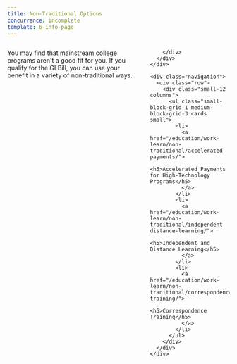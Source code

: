 ```yaml
---
title: Non-Traditional Options
concurrence: incomplete
template: 6-info-page
---
```


<div class="main" role="main" markdown="0">
  <div class="section one" markdown="0">
    <div class="primary" markdown="0">
      <div class="row" markdown="0">
        <div class="small-12 columns" markdown="1">
        
You may find that mainstream college programs aren't a good fit for you. If you qualify for the GI Bill, you can use your benefit in a variety of non-traditional ways.
        
        </div>
      </div>
    </div>

    <div class="navigation">
      <div class="row">
        <div class="small-12 columns">
          <ul class="small-block-grid-1 medium-block-grid-3 cards small">
            <li>
              <a href="/education/work-learn/non-traditional/accelerated-payments/">
                <h5>Accelerated Payments for High-Technology Programs</h5>
              </a>
            </li>
            <li>
              <a href="/education/work-learn/non-traditional/independent-distance-learning/">
                <h5>Independent and Distance Learning</h5>
              </a>
            </li>
            <li>
              <a href="/education/work-learn/non-traditional/correspondence-training/">
                <h5>Correspondence Training</h5>
              </a>
            </li>
          </ul>
        </div>
      </div>
    </div>
  </div>
</div>
